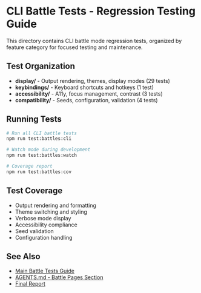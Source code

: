 # CLI Battle Tests - Regression Testing Guide

This directory contains CLI battle mode regression tests, organized by feature category for focused testing and maintenance.

## Test Organization

- **display/** - Output rendering, themes, display modes (29 tests)
- **keybindings/** - Keyboard shortcuts and hotkeys (1 test)
- **accessibility/** - A11y, focus management, contrast (3 tests)
- **compatibility/** - Seeds, configuration, validation (4 tests)

## Running Tests

```bash
# Run all CLI battle tests
npm run test:battles:cli

# Watch mode during development
npm run test:battles:watch

# Coverage report
npm run test:battles:cov
```

## Test Coverage

- Output rendering and formatting
- Theme switching and styling
- Verbose mode display
- Accessibility compliance
- Seed validation
- Configuration handling

## See Also

- [Main Battle Tests Guide](../README.md)
- [AGENTS.md - Battle Pages Section](../../AGENTS.md)
- [Final Report](../../BATTLE_TEST_CENTRALIZATION_FINAL_REPORT.md)
